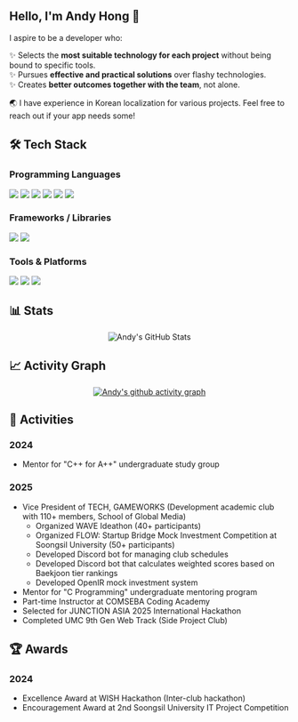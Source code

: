 ## Hello, I'm Andy Hong 👋
I aspire to be a developer who:

✨ Selects the **most suitable technology for each project** without being bound to specific tools.  
✨ Pursues **effective and practical solutions** over flashy technologies.  
✨ Creates **better outcomes together with the team**, not alone.  

🌏 I have experience in Korean localization for various projects. Feel free to reach out if your app needs some!

## 🛠️ Tech Stack
### Programming Languages
<p>
  <img src="https://img.shields.io/badge/C-A8B9CC?style=for-the-badge&logo=c&logoColor=white"/>
  <img src="https://img.shields.io/badge/C++-00599C?style=for-the-badge&logo=c%2B%2B&logoColor=white"/>
  <img src="https://img.shields.io/badge/Java-007396?style=for-the-badge&logo=openjdk&logoColor=white"/>
  <img src="https://img.shields.io/badge/Python-3776AB?style=for-the-badge&logo=python&logoColor=white"/>
  <img src="https://img.shields.io/badge/JavaScript-F7DF1E?style=for-the-badge&logo=javascript&logoColor=black"/>
  <img src="https://img.shields.io/badge/TypeScript-3178C6?style=for-the-badge&logo=typescript&logoColor=white"/>
</p>


### Frameworks / Libraries
<p>
  <img src="https://img.shields.io/badge/React-61DAFB?style=for-the-badge&logo=react&logoColor=black"/>
  <img src="https://img.shields.io/badge/Node.js-339933?style=for-the-badge&logo=node.js&logoColor=white"/>
</p>

### Tools & Platforms
<p>
  <img src="https://img.shields.io/badge/Git-F05032?style=for-the-badge&logo=git&logoColor=white"/>
  <img src="https://img.shields.io/badge/GitHub-181717?style=for-the-badge&logo=github&logoColor=white"/>
  <img src="https://img.shields.io/badge/Docker-2496ED?style=for-the-badge&logo=docker&logoColor=white"/>
</p>

## 📊 Stats
<div align="center">
<img src="https://github-readme-stats.vercel.app/api?username=AndyH0ng&show_icons=true&theme=dark" alt="Andy's GitHub Stats" />
</div>

## 📈 Activity Graph
<div align="center">
  
[![Andy's github activity graph](https://github-readme-activity-graph.vercel.app/graph?username=AndyH0ng&theme=react-dark)](https://github.com/ashutosh00710/github-readme-activity-graph)
</div>

## 🎯 Activities
### 2024
- Mentor for "C++ for A++" undergraduate study group

### 2025
- Vice President of TECH, GAMEWORKS (Development academic club with 110+ members, School of Global Media)
  - Organized WAVE Ideathon (40+ participants)
  - Organized FLOW: Startup Bridge Mock Investment Competition at Soongsil University (50+ participants)
  - Developed Discord bot for managing club schedules
  - Developed Discord bot that calculates weighted scores based on Baekjoon tier rankings
  - Developed OpenIR mock investment system
- Mentor for "C Programming" undergraduate mentoring program
- Part-time Instructor at COMSEBA Coding Academy
- Selected for JUNCTION ASIA 2025 International Hackathon
- Completed UMC 9th Gen Web Track (Side Project Club)

## 🏆 Awards
### 2024
- Excellence Award at WISH Hackathon (Inter-club hackathon)
- Encouragement Award at 2nd Soongsil University IT Project Competition
